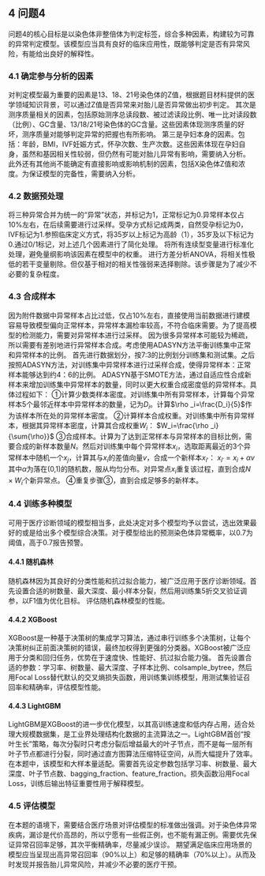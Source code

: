 ## 4   问题4

问题4的核心目标是以染色体非整倍体为判定标签，综合多种因素，构建较为可靠的异常判定模型。该模型应当具有良好的临床应用性，既能够判定是否有异常风险，有能给出良好的解释性。

### 4.1 确定参与分析的因素

对判定模型最为重要的因素是13、18、21号染色体的Z值，根据题目材料提供的医学领域知识背景，可以通过Z值是否异常来对胎儿是否异常做出初步判定。
其次是测序质量相关的因素，包括原始测序总读段数、被过滤读段比例、唯一比对读段数（比例）、GC含量、13/18/21号染色体的GC含量。这些因素体现测序质量的好坏，测序质量对能够判定异常的把握也有所影响。
第三是孕妇本身的因素。包括：年龄，BMI，IVF妊娠方式，怀孕次数、生产次数。这些因素体现在孕妇自身，虽然和基因相关性较弱，但仍然有可能对胎儿异常有影响，需要纳入分析。
此外还有其他尚不能确定有直接影响或影响机制的因素，包括X染色体Z值和浓度。为保证模型的完备性，需要纳入分析。

### 4.2 数据预处理

将三种异常合并为统一的“异常”状态，并标记为1，正常标记为0.异常样本仅占10%左右，在后续需要进行过采样。受孕方式标记成两类，自然受孕标记为0，IVF标记为1.参照临床定义方式，将35岁以上标记为高龄（1），35岁及以下标记为0.通过0/1标记，对上述几个因素进行了简化处理。
将所有连续型变量进行标准化处理，避免量纲影响该因素在模型中的权重。
进行方差分析ANOVA，将相关性极低的若干变量剔除。但仅基于相对的相关性强弱来选择剔除。该步骤是为了减少不必要的复杂程度。

### 4.3 合成样本

因为附件数据中异常样本占比过低，仅占10%左右，直接使用当前数据进行建模容易导致模型偏向正常样本，异常样本漏检率较高，不符合临床需要。为了提高模型的检测能力，需要对异常样本进行过采样。
因为很多异常样本可能较为稀疏，所以需要有差别地进行异常样本合成。考虑使用ADASYN方法平衡训练集中正常和异常样本的比例。
首先进行数据划分，按7:3的比例划分训练集和测试集。之后按照ADASYN方法，对训练集中异常样本进行过采样合成，使得异常样本：正常样本能够达到约4：6的比例。
ADASYN基于SMOTE方法，通过自适应性合成新样本来增加训练集中异常样本的数量，同时以更大权重合成密度低的异常样本。具体过程如下：
①计算少数类样本密度。对训练集中所有异常样本，计算每个异常样本5个最邻近样本中异常样本的数量，记为$D_i$。计算$\rho _i=\frac{D_i}{5}$作为该样本所在处的异常样本密度。
②计算样本合成权重。对训练集中所有异常样本，根据其异常样本密度，计算其合成权重$W_i$：
$W_i=\frac{\rho _i}{\sum{\rho}}$
③合成样本。计算为了达到正常样本与异常样本的目标比例，需要合成的新样本数量$N$。然后对训练集中每个异常样本$x_i$，选取距离最近的3个异常样本中随机一个$x_j$，计算其与$x_i$的差值向量$v$，合成一个新样本$x_{i'}$：
$x_{i'}=x_i+\alpha v$
其中$\alpha$为落在(0,1)的随机数，服从均匀分布。对异常点$x_i$重复该过程，直到合成$N\times W_i$个新异常点。
④重复步骤③，直到合成足够多的新样本。

### 4.4 训练多种模型

可用于医疗诊断领域的模型相当多，此处决定对多个模型均予以尝试，选出效果最好的或是给出多个模型综合决策。对于模型给出的预测染色体异常概率，以0.7为阈值，高于0.7报告预警。

#### 4.4.1 随机森林

随机森林因为其良好的分类性能和抗过拟合能力，被广泛应用于医疗诊断领域。首先设置合适的树数量、最大深度、最小样本分裂，然后用训练集5折交叉验证调参，以F1值为优化目标。
评估随机森林模型的性能。

#### 4.4.2 XGBoost

XGBoost是一种基于决策树的集成学习算法，通过串行训练多个决策树，让每个决策树纠正前面决策树的错误，最终加权得到更强的分类器。XGBoost被广泛应用于分类和回归任务，优势在于速度快、性能好、抗过拟合能力强。
首先设置合适的参数：学习率、树数量、最大深度、子样本比例、colsample_bytree，然后用Focal Loss替代默认的交叉熵损失函数，用训练集训练模型，用测试集验证召回率和精确率，评估模型性能。

#### 4.4.3 LightGBM

LightGBM是XGBoost的进一步优化模型，以其高训练速度和低内存占用，适合处理大规模数据集，是工业界处理结构化数据的主流算法之一。LightGBM首创“按叶生长”策略，每次分裂时只考虑分裂后增益最大的叶子节点，而不是每一层所有叶子节点都进行分裂，同时通过直方图算法压缩特征空间，从而大幅提升了效率。
在本题中，该模型和大样本量适配。需要首先设定参数包括学习率、树数量、最大深度、叶子节点数、bagging_fraction、feature_fraction。损失函数沿用Focal Loss，训练后输出特征重要性用于解释模型。

### 4.5 评估模型

在本题的语境下，需要结合医疗场景对评估模型的标准做出强调。对于染色体异常疾病，漏诊是代价高昂的，所以宁愿有一些假正例，也不能有漏正例。需要优先保证异常召回率足够，其次平衡精确率，尽量减少误诊。
期望满足临床应用场景的模型应当呈现出高异常召回率（90%以上）和足够的精确率（70%以上）。从而及时发现并报告胎儿异常风险，并减少不必要的医疗干预。
